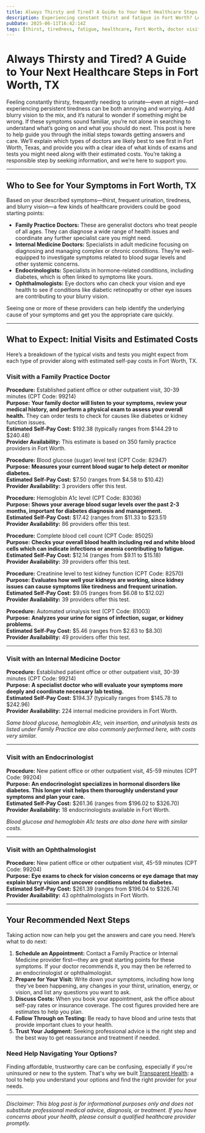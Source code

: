 ```yaml
---
title: Always Thirsty and Tired? A Guide to Your Next Healthcare Steps in Fort Worth, TX  
description: Experiencing constant thirst and fatigue in Fort Worth? Learn who to see, what tests to expect, and estimated costs for your first visit.  
pubDate: 2025-06-11T16:42:14Z
tags: [thirst, tiredness, fatigue, healthcare, Fort Worth, doctor visits, blood tests, diabetes screening]  
---
```


# Always Thirsty and Tired? A Guide to Your Next Healthcare Steps in Fort Worth, TX

Feeling constantly thirsty, frequently needing to urinate—even at night—and experiencing persistent tiredness can be both annoying and worrying. Add blurry vision to the mix, and it’s natural to wonder if something might be wrong. If these symptoms sound familiar, you’re not alone in searching to understand what’s going on and what you should do next. This post is here to help guide you through the initial steps towards getting answers and care. We’ll explain which types of doctors are likely best to see first in Fort Worth, Texas, and provide you with a clear idea of what kinds of exams and tests you might need along with their estimated costs. You’re taking a responsible step by seeking information, and we’re here to support you.

---

## Who to See for Your Symptoms in Fort Worth, TX

Based on your described symptoms—thirst, frequent urination, tiredness, and blurry vision—a few kinds of healthcare providers could be good starting points:

- **Family Practice Doctors:** These are generalist doctors who treat people of all ages. They can diagnose a wide range of health issues and coordinate any further specialist care you might need.
- **Internal Medicine Doctors:** Specialists in adult medicine focusing on diagnosing and managing complex or chronic conditions. They’re well-equipped to investigate symptoms related to blood sugar levels and other systemic concerns.
- **Endocrinologists:** Specialists in hormone-related conditions, including diabetes, which is often linked to symptoms like yours.
- **Ophthalmologists:** Eye doctors who can check your vision and eye health to see if conditions like diabetic retinopathy or other eye issues are contributing to your blurry vision.

Seeing one or more of these providers can help identify the underlying cause of your symptoms and get you the appropriate care quickly.

---

## What to Expect: Initial Visits and Estimated Costs

Here’s a breakdown of the typical visits and tests you might expect from each type of provider along with estimated self-pay costs in Fort Worth, TX.

### Visit with a Family Practice Doctor

**Procedure:** Established patient office or other outpatient visit, 30-39 minutes (CPT Code: 99214)  
**Purpose:** **Your family doctor will listen to your symptoms, review your medical history, and perform a physical exam to assess your overall health.** They can order tests to check for causes like diabetes or kidney function issues.  
**Estimated Self-Pay Cost:** $192.38 (typically ranges from $144.29 to $240.48)  
**Provider Availability:** This estimate is based on 350 family practice providers in Fort Worth.  

**Procedure:** Blood glucose (sugar) level test (CPT Code: 82947)  
**Purpose:** **Measures your current blood sugar to help detect or monitor diabetes.**  
**Estimated Self-Pay Cost:** $7.50 (ranges from $4.58 to $10.42)  
**Provider Availability:** 3 providers offer this test.

**Procedure:** Hemoglobin A1c level (CPT Code: 83036)  
**Purpose:** **Shows your average blood sugar levels over the past 2-3 months, important for diabetes diagnosis and management.**  
**Estimated Self-Pay Cost:** $17.42 (ranges from $11.33 to $23.51)  
**Provider Availability:** 86 providers offer this test.

**Procedure:** Complete blood cell count (CPT Code: 85025)  
**Purpose:** **Checks your overall blood health including red and white blood cells which can indicate infections or anemia contributing to fatigue.**  
**Estimated Self-Pay Cost:** $12.14 (ranges from $9.11 to $15.18)  
**Provider Availability:** 39 providers offer this test.

**Procedure:** Creatinine level to test kidney function (CPT Code: 82570)  
**Purpose:** **Evaluates how well your kidneys are working, since kidney issues can cause symptoms like tiredness and frequent urination.**  
**Estimated Self-Pay Cost:** $9.05 (ranges from $6.08 to $12.02)  
**Provider Availability:** 39 providers offer this test.

**Procedure:** Automated urinalysis test (CPT Code: 81003)  
**Purpose:** **Analyzes your urine for signs of infection, sugar, or kidney problems.**  
**Estimated Self-Pay Cost:** $5.46 (ranges from $2.63 to $8.30)  
**Provider Availability:** 49 providers offer this test.

---

### Visit with an Internal Medicine Doctor

**Procedure:** Established patient office or other outpatient visit, 30-39 minutes (CPT Code: 99214)  
**Purpose:** **A specialist doctor who will evaluate your symptoms more deeply and coordinate necessary lab testing.**  
**Estimated Self-Pay Cost:** $194.37 (typically ranges from $145.78 to $242.96)  
**Provider Availability:** 224 internal medicine providers in Fort Worth.

*Same blood glucose, hemoglobin A1c, vein insertion, and urinalysis tests as listed under Family Practice are also commonly performed here, with costs very similar.*

---

### Visit with an Endocrinologist

**Procedure:** New patient office or other outpatient visit, 45-59 minutes (CPT Code: 99204)  
**Purpose:** **An endocrinologist specializes in hormonal disorders like diabetes. This longer visit helps them thoroughly understand your symptoms and plan your care.**  
**Estimated Self-Pay Cost:** $261.36 (ranges from $196.02 to $326.70)  
**Provider Availability:** 18 endocrinologists available in Fort Worth.

*Blood glucose and hemoglobin A1c tests are also done here with similar costs.*

---

### Visit with an Ophthalmologist

**Procedure:** New patient office or other outpatient visit, 45-59 minutes (CPT Code: 99204)  
**Purpose:** **Eye exams to check for vision concerns or eye damage that may explain blurry vision and uncover conditions related to diabetes.**  
**Estimated Self-Pay Cost:** $261.39 (ranges from $196.04 to $326.74)  
**Provider Availability:** 43 ophthalmologists in Fort Worth.

---

## Your Recommended Next Steps

Taking action now can help you get the answers and care you need. Here’s what to do next:

1. **Schedule an Appointment:** Contact a Family Practice or Internal Medicine provider first—they are great starting points for these symptoms. If your doctor recommends it, you may then be referred to an endocrinologist or ophthalmologist.
2. **Prepare for Your Visit:** Write down your symptoms, including how long they've been happening, any changes in your thirst, urination, energy, or vision, and list any questions you want to ask.
3. **Discuss Costs:** When you book your appointment, ask the office about self-pay rates or insurance coverage. The cost figures provided here are estimates to help you plan.
4. **Follow Through on Testing:** Be ready to have blood and urine tests that provide important clues to your health.
5. **Trust Your Judgment:** Seeking professional advice is the right step and the best way to get reassurance and treatment if needed.

### Need Help Navigating Your Options?

Finding affordable, trustworthy care can be confusing, especially if you're uninsured or new to the system. That's why we built [Transparent Health](https://transparenthealth.ai): a tool to help you understand your options and find the right provider for your needs. 

---

*Disclaimer: This blog post is for informational purposes only and does not substitute professional medical advice, diagnosis, or treatment. If you have concerns about your health, please consult a qualified healthcare provider promptly.*